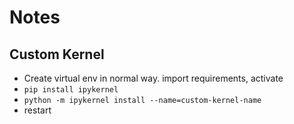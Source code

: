 # Notes

## Custom Kernel

- Create virtual env in normal way.  import requirements, activate
- `pip install ipykernel`
- `python -m ipykernel install --name=custom-kernel-name`
- restart